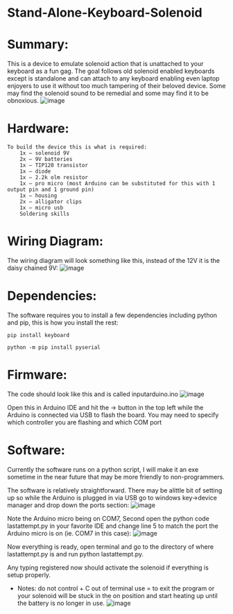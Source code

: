 # Stand-Alone-Keyboard-Solenoid
# Summary:

This is a device to emulate solenoid action that is unattached to your keyboard as a fun gag. The goal follows old solenoid enabled keyboards except is standalone and can attach to any keyboard enabling even laptop enjoyers to use it without too much tampering of their beloved device. Some may find the solenoid sound to be remedial and some may find it to be obnoxious.
![image](https://github.com/Ampersand-Alexander/Stand-Alone-Keyboard-Solenoid/assets/60246286/75809c42-65d9-4ff6-8668-80509b0ab0d8)

 
# Hardware:
	To build the device this is what is required:
		1x – solenoid 9V
		2x – 9V batteries
		1x – TIP120 transistor
		1x – diode
		1x – 2.2k olm resistor
		1x – pro micro (most Arduino can be substituted for this with 1 output pin and 1 ground pin)
		1x – housing
		2x – alligator clips
		1x – micro usb
		Soldering skills
# Wiring Diagram:
The wiring diagram will look something like this, instead of the 12V it is the daisy chained 9V:
 ![image](https://github.com/Ampersand-Alexander/Stand-Alone-Keyboard-Solenoid/assets/60246286/de23e5b6-263e-4ad3-b433-c98fcad398be)


# Dependencies:
The software requires you to install a few dependencies including python and pip, this is how you install the rest:

	pip install keyboard

	python -m pip install pyserial

# Firmware:
The code should look like this and is called inputarduino.ino
 ![image](https://github.com/Ampersand-Alexander/Stand-Alone-Keyboard-Solenoid/assets/60246286/8be8ad4b-3059-41bc-9d5d-a26c9990a428)

Open this in Arduino IDE and hit the -> button in the top left while the Arduino is connected via USB to flash the board. You may need to specify which controller you are flashing and which COM port

# Software:

Currently the software runs on a python script, I will make it an exe sometime in the near future that may be more friendly to non-programmers.

The software is relatively straightforward. There may be alittle bit of setting up so while the Arduino is plugged in via USB go to windows key->device manager and drop down the ports section:
 ![image](https://github.com/Ampersand-Alexander/Stand-Alone-Keyboard-Solenoid/assets/60246286/11e582a7-33d6-4f0a-bb61-c129fcf97fb9)

Note the Arduino micro being on COM7,
Second open the python code lastattempt.py in your favorite IDE and change line 5 to match the port the Arduino micro is on (ie. COM7 in this case):
 ![image](https://github.com/Ampersand-Alexander/Stand-Alone-Keyboard-Solenoid/assets/60246286/9cd32fb8-9bff-4104-a66f-1ca5d1db402f)


Now everything is ready, open terminal and go to the directory of where lastattempt.py is and run python lastattempt.py.

Any typing registered now should activate the solenoid if everything is setup properly.


* Notes: do not control + C out of terminal use = to exit the program or your solenoid will be stuck in the on position and start heating up until the battery is no longer in use. 
![image](https://github.com/Ampersand-Alexander/Stand-Alone-Keyboard-Solenoid/assets/60246286/5132e495-c7cd-42d6-89e7-c22d6ebad04e)
